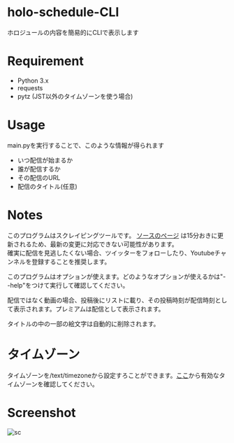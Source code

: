 # holo-schedule-CLI
ホロジュールの内容を簡易的にCLIで表示します

# Requirement
- Python 3.x
- requests
- pytz (JST以外のタイムゾーンを使う場合)


# Usage
main\.pyを実行することで、このような情報が得られます  
- いつ配信が始まるか  
- 誰が配信するか  
- その配信のURL  
- 配信のタイトル(任意)

# Notes
このプログラムはスクレイピングツールです。 [ソースのページ](https://schedule.hololive.tv/simple)
は15分おきに更新されるため、最新の変更に対応できない可能性があります。  
確実に配信を見逃したくない場合、ツイッターをフォローしたり、Youtubeチャンネルを登録することを推奨します。  

このプログラムはオプションが使えます。どのようなオプションが使えるかは"--help"をつけて実行して確認してください。  

配信ではなく動画の場合、投稿後にリストに載り、その投稿時刻が配信時刻として表示されます。プレミアムは配信として表示されます。  

タイトルの中の一部の絵文字は自動的に削除されます。

# タイムゾーン
タイムゾーンを/text/timezoneから設定すろことができます。[ここ](https://gist.github.com/heyalexej/8bf688fd67d7199be4a1682b3eec7568)から有効なタイムゾーンを確認してください。

# Screenshot
![sc](https://user-images.githubusercontent.com/42367122/79976625-e26f4700-84d7-11ea-9e36-e5262e317fbd.png)  
